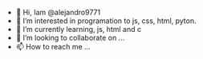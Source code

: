 - 👋 Hi, Iam @alejandro9771
- 👀 I’m interested in programation to js, css, html, pyton.
- 🌱 I’m currently learning, js, html and c
- 💞️ I’m looking to collaborate on ...
- 📫 How to reach me ...

<!---
alejandro9771/alejandro9771 is a ✨ special ✨ repository because its `README.md` (this file) appears on your GitHub profile.
You can click the Preview link to take a look at your changes.
--->
